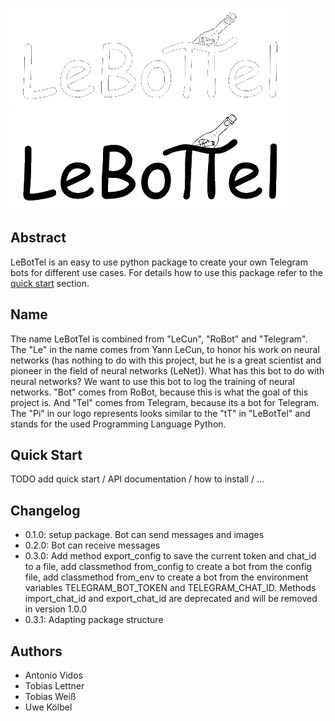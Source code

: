 ![Logo](https://raw.githubusercontent.com/tobiweisss/LeBotTel/main/images/logo_text_inv.png#gh-dark-mode-only)
![Logo](https://raw.githubusercontent.com/tobiweisss/LeBotTel/main/images/logo_text.png#gh-light-mode-only)
## Abstract
LeBotTel is an easy to use python package to create your own Telegram bots for different use cases. For details how to use this package refer to the [quick start](#quick-start) section. 

## Name
The name LeBotTel is combined from "LeCun", "RoBot" and "Telegram". The "Le" in the name comes from Yann LeCun, to honor his work on neural networks (has nothing to do with this project, but he is a great scientist and pioneer in the field of neural networks (LeNet)). What has this bot to do with neural networks? We want to use this bot to log the training of neural networks. "Bot" comes from RoBot, because this is what the goal of this project is. And "Tel" comes from Telegram, because its a bot for Telegram. The "Pi" in our logo represents looks similar to the "tT" in "LeBotTel" and stands for the used Programming Language Python.

## Quick Start
TODO add quick start / API documentation / how to install / ...

## Changelog
- 0.1.0: setup package. Bot can send messages and images
- 0.2.0: Bot can receive messages 
- 0.3.0: Add method export_config to save the current token and chat_id to a file, add classmethod from_config to create a bot from the config file, add classmethod from_env to create a bot from the environment variables TELEGRAM_BOT_TOKEN and TELEGRAM_CHAT_ID. Methods import_chat_id and export_chat_id are deprecated and will be removed in version 1.0.0
- 0.3.1: Adapting package structure 

## Authors
- Antonio Vidos
- Tobias Lettner
- Tobias Weiß
- Uwe Kölbel
